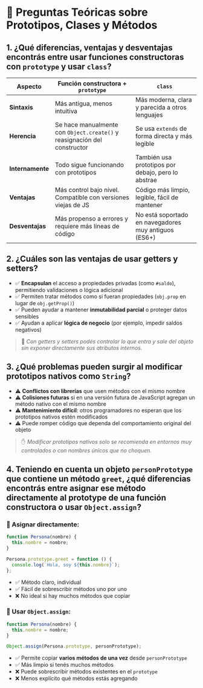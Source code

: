 # 🧠 Preguntas Teóricas sobre Prototipos, Clases y Métodos

## 1. ¿Qué diferencias, ventajas y desventajas encontrás entre usar funciones constructoras con `prototype` y usar `class`?

| Aspecto          | Función constructora + `prototype`                                       | `class`                                              |
| ---------------- | ------------------------------------------------------------------------ | ---------------------------------------------------- |
| **Sintaxis**     | Más antigua, menos intuitiva                                             | Más moderna, clara y parecida a otros lenguajes      |
| **Herencia**     | Se hace manualmente con `Object.create()` y reasignación del constructor | Se usa `extends` de forma directa y más legible      |
| **Internamente** | Todo sigue funcionando con prototipos                                    | También usa prototipos por debajo, pero lo abstrae   |
| **Ventajas**     | Más control bajo nivel. Compatible con versiones viejas de JS            | Código más limpio, legible, fácil de mantener        |
| **Desventajas**  | Más propenso a errores y requiere más líneas de código                   | No está soportado en navegadores muy antiguos (ES6+) |

## 2. ¿Cuáles son las ventajas de usar getters y setters?

- ✅ **Encapsulan** el acceso a propiedades privadas (como `#saldo`), permitiendo validaciones o lógica adicional
- ✅ Permiten tratar métodos como si fueran propiedades (`obj.prop` en lugar de `obj.getProp()`)
- ✅ Pueden ayudar a mantener **inmutabilidad parcial** o proteger datos sensibles
- ✅ Ayudan a aplicar **lógica de negocio** (por ejemplo, impedir saldos negativos)

> 🧠 _Con getters y setters podés controlar lo que entra y sale del objeto sin exponer directamente sus atributos internos._

## 3. ¿Qué problemas pueden surgir al modificar prototipos nativos como `String`?

- ⚠️ **Conflictos con librerías** que usen métodos con el mismo nombre
- ⚠️ **Colisiones futuras** si en una versión futura de JavaScript agregan un método nativo con el mismo nombre
- ⚠️ **Mantenimiento difícil**: otros programadores no esperan que los prototipos nativos estén modificados
- ⚠️ Puede romper código que dependa del comportamiento original del objeto

> ✋ _Modificar prototipos nativos solo se recomienda en entornos muy controlados o con nombres únicos que no choquen._

## 4. Teniendo en cuenta un objeto `personPrototype` que contiene un método `greet`, ¿qué diferencias encontrás entre asignar ese método directamente al prototype de una función constructora o usar `Object.assign`?

### 🔹 Asignar directamente:

```javascript
function Persona(nombre) {
  this.nombre = nombre;
}

Persona.prototype.greet = function () {
  console.log(`Hola, soy ${this.nombre}`);
};
```

- ✅ Método claro, individual
- ✅ Fácil de sobrescribir métodos uno por uno
- ❌ No ideal si hay muchos métodos que copiar

### 🔹 Usar `Object.assign`:

```javascript
function Persona(nombre) {
  this.nombre = nombre;
}

Object.assign(Persona.prototype, personPrototype);
```

- ✅ Permite copiar **varios métodos de una vez** desde `personPrototype`
- ✅ Más limpio si tenés muchos métodos
- ❌ Puede sobrescribir métodos existentes en el `prototype`
- ❌ Menos explícito qué métodos estás agregando
